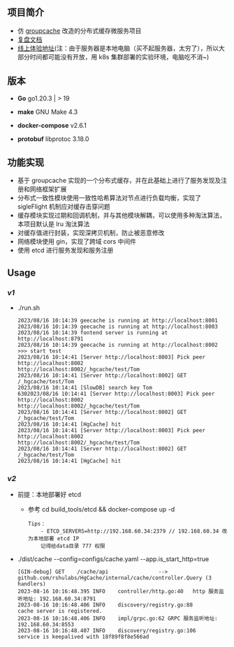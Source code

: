 ## 项目简介

- 仿 [groupcache](https://github.com/golang/groupcache) 改造的分布式缓存微服务项目
- [复盘文档](https://github.com/rshulabs/HgCache/blob/main/docs/cn/%E9%A1%B9%E7%9B%AE%E5%A4%8D%E7%9B%98.md)
- [线上体验地址](http://rshulabs.v4.idcfengye.com/api?key=Tom)(注：由于服务器是本地电脑（买不起服务器，太穷了），所以大部分时间都可能没有开放，用 k8s 集群部署的实验环境，电脑吃不消~)

## 版本

- **Go** go1.20.3 | > 19
- **make** GNU Make 4.3

- **docker-compose** v2.6.1
- **protobuf** libprotoc 3.18.0

## 功能实现

- 基于 groupcache 实现的⼀个分布式缓存，并在此基础上进行了服务发现及注册和网络框架扩展
- 分布式一致性模块使用一致性哈希算法对节点进行负载均衡，实现了 sigleFlight 机制应对缓存击穿问题
- 缓存模块实现过期和回调机制，并与其他模块解耦，可以使用多种淘汰算法，本项目默认是 lru 淘汰算法
- 对缓存值进行封装，实现深拷贝机制，防止被恶意修改
- 网络模块使用 gin，实现了跨域 cors 中间件
- 使用 etcd 进行服务发现和服务注册

## Usage

### _v1_

- ./run.sh

  ```
  2023/08/16 10:14:39 geecache is running at http://localhost:8001
  2023/08/16 10:14:39 geecache is running at http://localhost:8003
  2023/08/16 10:14:39 fontend server is running at http://localhost:8791
  2023/08/16 10:14:39 geecache is running at http://localhost:8002
  >>> start test
  2023/08/16 10:14:41 [Server http://localhost:8003] Pick peer http://localhost:8002
  http://localhost:8002/_hgcache/test/Tom
  2023/08/16 10:14:41 [Server http://localhost:8002] GET /_hgcache/test/Tom
  2023/08/16 10:14:41 [SlowDB] search key Tom
  6302023/08/16 10:14:41 [Server http://localhost:8003] Pick peer http://localhost:8002
  http://localhost:8002/_hgcache/test/Tom
  2023/08/16 10:14:41 [Server http://localhost:8002] GET /_hgcache/test/Tom
  2023/08/16 10:14:41 [HgCache] hit
  2023/08/16 10:14:41 [Server http://localhost:8003] Pick peer http://localhost:8002
  http://localhost:8002/_hgcache/test/Tom
  2023/08/16 10:14:41 [Server http://localhost:8002] GET /_hgcache/test/Tom
  2023/08/16 10:14:41 [HgCache] hit
  ```

### _v2_

- 前提：本地部署好 etcd

  - 参考 cd build_tools/etcd && docker-compose up -d

    ```
    Tips：
    	- ETCD_SERVERS=http://192.168.60.34:2379 // 192.168.60.34 改为本地部署 etcd IP
    	记得给data目录 777 权限
    ```

- ./dist/cache --config=configs/cache.yaml --app.is_start_http=true

  ```
  [GIN-debug] GET    /cache/api                --> github.com/rshulabs/HgCache/internal/cache/controller.Query (3 handlers)
  2023-08-16 10:16:48.395 INFO    controller/http.go:40   http 服务监听地址: 192.168.60.34:8791
  2023-08-16 10:16:48.406 INFO    discovery/registry.go:88        cache server is registered.
  2023-08-16 10:16:48.406 INFO    impl/grpc.go:62 GRPC 服务监听地址: 192.168.60.34:8553
  2023-08-16 10:16:48.407 INFO    discovery/registry.go:106       service is keepalived with 18f89f8f8e566ad
  ```
